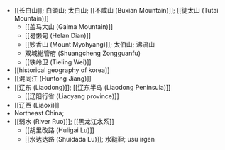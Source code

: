 - [[长白山]]; 白頭山; 太白山; [[不咸山 (Buxian Mountain)]]; [[徒太山 (Tutai Mountain)]]
    - [[盖马大山 (Gaima Mountain)]]
    - [[曷懒甸 (Helan Dian)]]
    - [[妙香山 (Mount Myohyang)]]; 太伯山; 沸流山
    - 双城総管府 (Shuangcheng Zongguanfu)
    - [[铁岭卫 (Tieling Wei)]]
- [[historical geography of korea]]
- [[混同江 (Huntong Jiang)]]
- [[辽东 (Liaodong)]]; [[辽东半岛 (Liaodong Peninsula)]]
    - [[辽阳行省 (Liaoyang province)]]
- [[辽西 (Liaoxi)]]
- Northeast China;
- [[弱水 (River Ruo)]]; [[黑龙江水系]]
    - [[胡里改路 (Huligai Lu)]]
    - [[水达达路 (Shuidada Lu)]]; 水鞑靼; usu irgen
